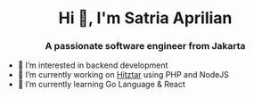 <h1 align="center">Hi 👋, I'm Satria Aprilian</h1>
<h3 align="center">A passionate software engineer from Jakarta</h3>

- 👀 I’m interested in backend development
- 🔭 I’m currently working on [Hitztar](https://www.hitztar.com) using PHP and NodeJS
- 🌱 I’m currently learning Go Language & React
